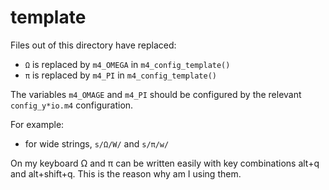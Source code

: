 # template

Files out of this directory have replaced:

 - `Ω` is replaced by `m4_OMEGA` in `m4_config_template()`
 - `π` is replaced by `m4_PI` in `m4_config_template()`
 
 The variables `m4_OMAGE` and `m4_PI` should be configured by the relevant
 `config_y*io.m4` configuration.
 
For example:
- for wide strings, `s/Ω/W/` and `s/π/w/`

On my keyboard Ω and π can be written easily with key combinations 
alt+q and alt+shift+q. This is the reason why am I using them.



